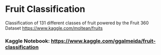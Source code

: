 # Fruit Classification
Classification of 131 different classes of fruit powered by the Fruit 360 Dataset https://www.kaggle.com/moltean/fruits
### Kaggle Notebook: https://www.kaggle.com/ggalmeida/fruit-classification
